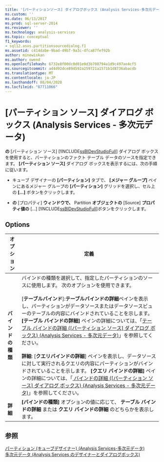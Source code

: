 ```yaml
---
title: '[パーティションソース] ダイアログボックス (Analysis Services-多次元データ) |Microsoft Docs'
ms.custom: ''
ms.date: 06/13/2017
ms.prod: sql-server-2014
ms.reviewer: ''
ms.technology: analysis-services
ms.topic: conceptual
f1_keywords:
- sql12.asvs.partitionsourcedialog.f1
ms.assetid: c414dabe-9bad-49b7-9a3c-dfca87fef92b
author: minewiskan
ms.author: owend
ms.openlocfilehash: 6732e8f00dc0d01e0d3b708794a1d9c497ae4cf5
ms.sourcegitcommit: ad4d92dce894592a259721a1571b1d8736abacdb
ms.translationtype: MT
ms.contentlocale: ja-JP
ms.lasthandoff: 08/04/2020
ms.locfileid: "87711066"
---
```

# <a name="partition-source-dialog-box-analysis-services---multidimensional-data"></a>[パーティション ソース] ダイアログ ボックス (Analysis Services - 多次元データ)
  **の** [パーティション ソース] [!INCLUDE[ssBIDevStudioFull](../includes/ssbidevstudiofull-md.md)] ダイアログ ボックスを使用すると、パーティションのファクト テーブル データのソースを指定できます。 **[パーティション ソース]** ダイアログ ボックスを表示するには、次の手順に従います。  
  
-   キューブ デザイナーの **[パーティション]** タブで、 **[メジャー グループ]** ペインにあるメジャー グループの **[パーティション]** グリッドを選択し、セル上の **[...]** ボタンをクリックします。  
  
-   **の** [プロパティ] **ウィンドウで、** Partition **オブジェクトの** [Source] **プロパティ値の** [...] [!INCLUDE[ssBIDevStudioFull](../includes/ssbidevstudiofull-md.md)]ボタンをクリックします。  
  
## <a name="options"></a>Options  
  
|オプション|定義|  
|------------|----------------|  
|**バインドの種類**|バインドの種類を選択して、指定したパーティションのソースに使用します。 次のオプションを使用できます。<br /><br /> [**テーブルバインド**]:**テーブルバインドの詳細**ペインを表示し、パーティションがデータソースまたはデータソースビューのテーブルの内容にバインドされていることを示します。 **[テーブル バインドの詳細]** ペインの詳細については、「[テーブル バインドの詳細 &#40;[パーティション ソース] ダイアログ ボックス&#41; &#40;Analysis Services - 多次元データ&#41;](table-binding-partition-source-dialog-analysis-services-multidimensional-data.md)」を参照してください。<br /><br /> **詳細**: [**クエリバインドの詳細**] ペインを表示し、データソースに対して実行されるクエリの内容にパーティションがバインドされていることを示します。 **[クエリ バインドの詳細]** ペインの詳細については、「[ バインドの詳細 &#40;[パーティション ソース] ダイアログ ボックス&#41; &#40;Analysis Services - 多次元データ&#41;](query-binding-partition-source-dialog-analysis-services-multidimensional-data.md)」を参照してください。|  
|**詳細**|**[バインドの種類]** オプションの値に応じて、 **テーブル バインドの詳細** または **クエリ バインドの詳細** のどちらかを表示します。|  
  
## <a name="see-also"></a>参照  
 [パーティション &#40;キューブデザイナー&#41; &#40;Analysis Services-多次元データ&#41;](partitions-cube-designer-analysis-services-multidimensional-data.md)   
 [多次元データ &#40;Analysis Services のデザイナーとダイアログボックス&#41;](analysis-services-designers-and-dialog-boxes-multidimensional-data.md)  
  
  
